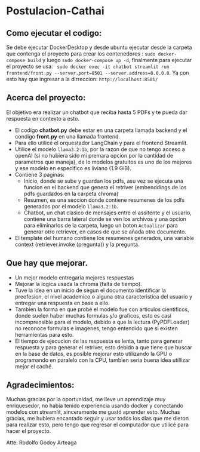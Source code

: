 # Postulacion-Cathai
## Como ejecutar el codigo:
Se debe ejecutar DockerDesktop y desde ubuntu ejecutar desde la carpeta que contenga el proyecto para crear los contenedores : `sudo docker-compose build` y luego `sudo docker-compose up -d`, finalmente para ejecutar el proyecto se usa: ` sudo docker exec -it chatbot streamlit run frontend/front.py --server.port=8501 --server.address=0.0.0.0`.
Ya con esto hay que ingresar a la dirreccion: `http://localhost:8501/`

## Acerca del proyecto:
El objetivo era realizar un chatbot que reciba hasta 5 PDFs y te pueda dar respuesta en contexto a esto.
- El codigo **chatbot.py** debe estar en una carpeta llamada backend y el condigo **front.py** en una llamada frontend.
- Para ello utilicé el orquestador LangChain y para el frontend Streamlit.
- Utilice el modelo `llama3.2:1b`, por la razon de que no tengo acceso a openAI (si no hubiera sido mi premara opcion por la cantidad de parametros que maneja), de lo modelos gratuitos es uno de los mejores y ese   modelo en especifico es liviano (1.9 GiB).
- Contiene 3 paginas:
  - Inicio, donde se sube y guardan los pdfs, asu vez se ejecuta una funcion en el backend que genera el retriver (embenddings de los pdfs guardados en la carpeta chroma)
  - Resumen, es una seccion donde contiene resumenes de los pdfs generados por el modelo `llama3.2:1b`.
  - Chatbot, un chat clasico de mensajes entre el assitente y el usuario, contiene una barra lateral donde se ven los archivos y una opcion para eliminarlos de la carpeta, luego un boton `Actualizar` para generar otro retriever, en casos de que se añada otro documento.
- El template del humano contiene los resumenes generados, una variable context (retriever.invoke (pregunta)) y la pregunta.

## Que hay que mejorar.
- Un mejor modelo entregaria mejores respuestas
- Mejorar la logica usada la chroma (falta de tiempo).
- Tuve la idea en un inicio de segun el documento identificar la preofesion, el nivel academico o  alguna otra caracteristica del usuario y entregar una respuesta en base a ello.
- Tambien la forma en que probé el modelo fue con articulos cientificos, donde suelen haber muchas formulas y/o graficos, esto es casi incomprensible para el modelo, debido a que la lectura (PyPDFLoader) no reconoce formulas e imagenes, tengo entendido que si existen herramientas para esto.
- El tiempo de ejecucion de las respuesta es lenta, tanto para generar respuesta y para generar el retriver, esto debido a que tiene que buscar en la base de datos, es posible mejorar esto utilizando la GPU o programando en paralelo con la CPU, tambien seria buena idea utillizar mejor el caché.

## Agradecimientos:
Muchas gracias por la oportunidad, me lleve un aprendizaje muy enriquesedor, no habia tenido experiencia usando docker y conectando modelos con streamlit, sinceramente me gustó aprender esto. Muchas gracias, me hubiera encantado seguir y usar todos los dias que me dieron para realizar esto, pero tengo que regresar el computador que utilicé para hacer el proyecto.

Atte: Rodolfo Godoy Arteaga
